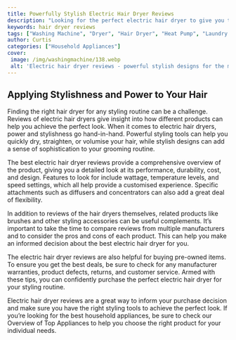 ```yaml
---
title: Powerfully Stylish Electric Hair Dryer Reviews
description: "Looking for the perfect electric hair dryer to give you that salon-worthy style Our detailed reviews and ratings make it easy to find the right one for you Discover which product has the power to get you the look you desire"
keywords: hair dryer reviews
tags: ["Washing Machine", "Dryer", "Hair Dryer", "Heat Pump", "Laundry Appliances", "Appliance Reviews"]
author: Curtis
categories: ["Household Appliances"]
cover: 
 image: /img/washingmachine/138.webp
 alt: 'Electric hair dryer reviews - powerful stylish designs for the modern consumer'
---
```

## Applying Stylishness and Power to Your Hair


Finding the right hair dryer for any styling routine can be a challenge. Reviews of electric hair dryers give insight into how different products can help you achieve the perfect look. When it comes to electric hair dryers, power and stylishness go hand-in-hand. Powerful styling tools can help you quickly dry, straighten, or volumise your hair, while stylish designs can add a sense of sophistication to your grooming routine. 

The best electric hair dryer reviews provide a comprehensive overview of the product, giving you a detailed look at its performance, durability, cost, and design. Features to look for include wattage, temperature levels, and speed settings, which all help provide a customised experience. Specific attachments such as diffusers and concentrators can also add a great deal of flexibility. 

In addition to reviews of the hair dryers themselves, related products like brushes and other styling accessories can be useful complements. It’s important to take the time to compare reviews from multiple manufacturers and to consider the pros and cons of each product. This can help you make an informed decision about the best electric hair dryer for you. 

The electric hair dryer reviews are also helpful for buying pre-owned items. To ensure you get the best deals, be sure to check for any manufacturer warranties, product defects, returns, and customer service. Armed with these tips, you can confidently purchase the perfect electric hair dryer for your styling routine. 

Electric hair dryer reviews are a great way to inform your purchase decision and make sure you have the right styling tools to achieve the perfect look. If you’re looking for the best household appliances, be sure to check our Overview of Top Appliances to help you choose the right product for your individual needs.
